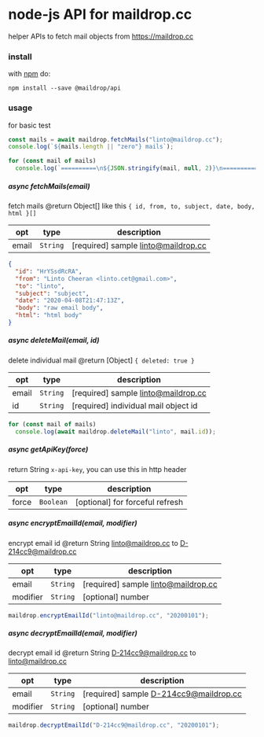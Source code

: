 # node-js API for maildrop.cc

helper APIs to fetch mail objects from https://maildrop.cc

### install

with [npm](https://www.npmjs.com/package/@maildrop/api) do:

```
npm install --save @maildrop/api
```

### usage

for basic test

```js
const mails = await maildrop.fetchMails("linto@maildrop.cc");
console.log(`${mails.length || "zero"} mails`);

for (const mail of mails)
  console.log(`==========\n${JSON.stringify(mail, null, 2)}\n==========`);
```

##### async fetchMails(email)

fetch mails
@return Object[] like this `{ id, from, to, subject, date, body, html }[]`

| opt   | type                | description                         |
| ----- | ------------------- | ----------------------------------- |
| email | <code>String</code> | [required] sample linto@maildrop.cc |

```json
{
  "id": "HrYSsdRcRA",
  "from": "Linto Cheeran <linto.cet@gmail.com>",
  "to": "linto",
  "subject": "subject",
  "date": "2020-04-08T21:47:13Z",
  "body": "raw email body",
  "html": "html body"
}
```

##### async deleteMail(email, id)

delete individual mail
@return [Object] `{ deleted: true }`

| opt   | type                | description                          |
| ----- | ------------------- | ------------------------------------ |
| email | <code>String</code> | [required] sample linto@maildrop.cc  |
| id    | <code>String</code> | [required] individual mail object id |

```js
for (const mail of mails)
  console.log(await maildrop.deleteMail("linto", mail.id));
```

##### async getApiKey(force)

return String `x-api-key`, you can use this in http header

| opt   | type                 | description                     |
| ----- | -------------------- | ------------------------------- |
| force | <code>Boolean</code> | [optional] for forceful refresh |

##### async encryptEmailId(email, modifier)

encrypt email id
@return String linto@maildrop.cc to D-214cc9@maildrop.cc

| opt      | type                | description                         |
| -------- | ------------------- | ----------------------------------- |
| email    | <code>String</code> | [required] sample linto@maildrop.cc |
| modifier | <code>String</code> | [optional] number                   |

```js
maildrop.encryptEmailId("linto@maildrop.cc", "20200101");
```

##### async decryptEmailId(email, modifier)

decrypt email id
@return String D-214cc9@maildrop.cc to linto@maildrop.cc

| opt      | type                | description                            |
| -------- | ------------------- | -------------------------------------- |
| email    | <code>String</code> | [required] sample D-214cc9@maildrop.cc |
| modifier | <code>String</code> | [optional] number                      |

```js
maildrop.decryptEmailId("D-214cc9@maildrop.cc", "20200101");
```
